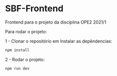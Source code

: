 # SBF-Frontend
Frontend para o projeto da disciplina OPE2 2021/1

Para rodar o projeto:

1 - Clonar o repositório em Instalar as depêndencias:

```bash
npm install
```

2 - Rodar o projeto:

```bash
npm run dev
```
